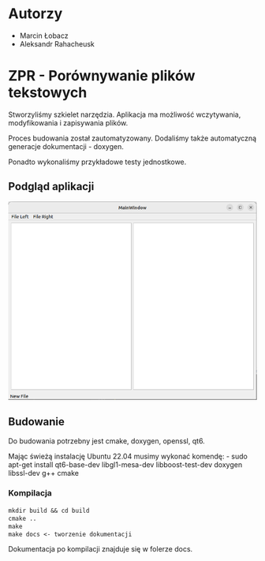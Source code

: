 # Autorzy
- Marcin Łobacz
- Aleksandr Rahacheusk

# ZPR - Porównywanie plików tekstowych

Stworzyliśmy szkielet narzędzia. Aplikacja ma możliwość wczytywania, modyfikowania i zapisywania plików.

Proces budowania został zautomatyzowany. Dodaliśmy także automatyczną generacje dokumentacji - doxygen.

Ponadto wykonaliśmy przykładowe testy jednostkowe.


## Podgląd aplikacji
![](readme_files/Podglad.png)

## Budowanie

Do budowania potrzebny jest cmake, doxygen, openssl, qt6.

Mając świeżą instalację Ubuntu 22.04 musimy wykonać komendę:
    - sudo apt-get install qt6-base-dev libgl1-mesa-dev libboost-test-dev doxygen libssl-dev  g++ cmake

### Kompilacja

```
mkdir build && cd build
cmake ..
make
make docs <- tworzenie dokumentacji
```
Dokumentacja po kompilacji znajduje się w folerze docs.

